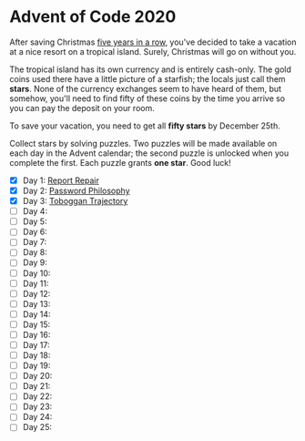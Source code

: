 # Advent of Code 2020

After saving Christmas [five years in a row][1], you've decided to take a vacation
at a nice resort on a tropical island. Surely, Christmas will go on without
you.

[1]: https://adventofcode.com/events

The tropical island has its own currency and is entirely cash-only. The gold
coins used there have a little picture of a starfish; the locals just call
them **stars**. None of the currency exchanges seem to have heard of them, but
somehow, you'll need to find fifty of these coins by the time you arrive so
you can pay the deposit on your room.

To save your vacation, you need to get all **fifty stars** by December 25th.

Collect stars by solving puzzles. Two puzzles will be made available on each
day in the Advent calendar; the second puzzle is unlocked when you complete
the first. Each puzzle grants **one star**. Good luck!

- [X] Day  1: [Report Repair](01-report_repair)
- [X] Day  2: [Password Philosophy](02-password_philosophy)
- [X] Day  3: [Toboggan Trajectory](03-toboggan_trajectory)
- [ ] Day  4:
- [ ] Day  5:
- [ ] Day  6:
- [ ] Day  7:
- [ ] Day  8:
- [ ] Day  9:
- [ ] Day 10:
- [ ] Day 11:
- [ ] Day 12:
- [ ] Day 13:
- [ ] Day 14:
- [ ] Day 15:
- [ ] Day 16:
- [ ] Day 17:
- [ ] Day 18:
- [ ] Day 19:
- [ ] Day 20:
- [ ] Day 21:
- [ ] Day 22:
- [ ] Day 23:
- [ ] Day 24:
- [ ] Day 25:
